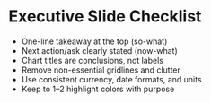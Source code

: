 # Executive Slide Checklist

- One-line takeaway at the top (so-what)
- Next action/ask clearly stated (now-what)
- Chart titles are conclusions, not labels
- Remove non-essential gridlines and clutter
- Use consistent currency, date formats, and units
- Keep to 1–2 highlight colors with purpose
